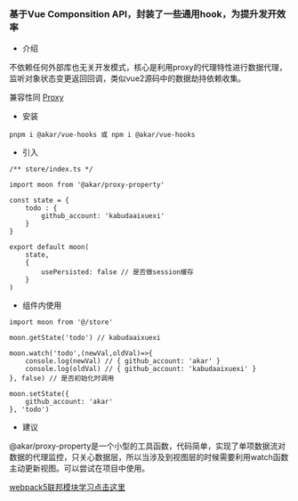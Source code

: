 ### 基于Vue Componsition API，封装了一些通用hook，为提升发开效率

+ 介绍

不依赖任何外部库也无关开发模式，核心是利用proxy的代理特性进行数据代理，监听对象状态变更返回回调，类似vue2源码中的数据劫持依赖收集。

兼容性同 [Proxy](https://developer.mozilla.org/zh-CN/docs/Web/JavaScript/Reference/Global_Objects/Proxy 'Proxy')

+ 安装

```
pnpm i @akar/vue-hooks 或 npm i @akar/vue-hooks
```

+ 引入

```
/** store/index.ts */ 

import moon from '@akar/proxy-property'

const state = {
    todo : {
        github_account: 'kabudaaixuexi'
    }
}

export default moon(
    state,
    {
        usePersisted: false // 是否做session缓存
    }
)
```

+ 组件内使用

```
import moon from '@/store'

moon.getState('todo') // kabudaaixuexi

moon.watch('todo',(newVal,oldVal)=>{
    console.log(newVal) // { github_account: 'akar' }
    console.log(oldVal) // { github_account: 'kabudaaixuexi' } 
}, false) // 是否初始化时调用

moon.setState({
    github_account: 'akar'
}, 'todo')
```


+ 建议

@akar/proxy-property是一个小型的工具函数，代码简单，实现了单项数据流对数据的代理监控，只关心数据层，所以当涉及到视图层的时候需要利用watch函数主动更新视图。可以尝试在项目中使用。

[webpack5联邦模块学习点击这里](https://webpack.docschina.org/blog/2020-12-08-roadmap-2021/#hot-module-replacement-for-module-federation "Module Federation")